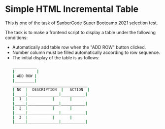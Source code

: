 # Simple HTML Incremental Table
This is one of the task of SanberCode Super Bootcamp 2021 selection test.

The task is to make a frontend script to display a table under the following conditions:
* Automatically add table row when the "ADD ROW" button clicked.
* Number column must be filled automatically according to row sequence.
* The initial display of the table is as follows:
   ```bash
   ___________
   |    	  |
   | ADD ROW |
   |_________|
   __________________________________
   | NO  |  DESCRIPTION  |	 ACTION  |	
   |_____|______________|___________|
   |  1  |		     |		 |
   |_____|______________|___________|
   |  2  |		     |		 |
   |_____|______________|___________|
   |  3  |		     |		 |
   |_____|______________|___________|
   ```